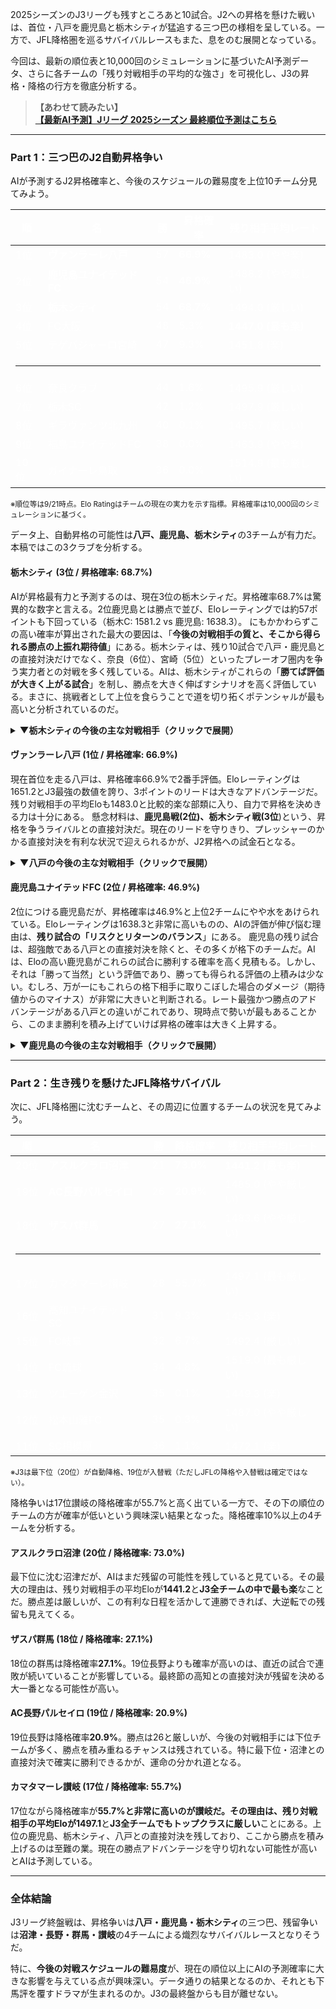 2025シーズンのJ3リーグも残すところあと10試合。J2への昇格を懸けた戦いは、首位・八戸を鹿児島と栃木シティが猛追する三つ巴の様相を呈している。一方で、JFL降格圏を巡るサバイバルレースもまた、息をのむ展開となっている。

今回は、最新の順位表と10,000回のシミュレーションに基づいたAI予測データ、さらに各チームの「残り対戦相手の平均的な強さ」を可視化し、J3の昇格・降格の行方を徹底分析する。

> **【あわせて読みたい】**<br>
> <a href="#/prediction" onclick="event.preventDefault(); window.showPage('prediction');"><strong>【最新AI予測】Jリーグ 2025シーズン 最終順位予測はこちら</strong></a>

***

### Part 1：三つ巴のJ2自動昇格争い

AIが予測するJ2昇格確率と、今後のスケジュールの難易度を上位10チーム分見てみよう。

<div class="table-container">
  <table style="color: #ffffff;">
    <thead>
      <tr>
        <th>順</th>
        <th>名</th>
        <th>勝</th>
        <th><strong>昇格確率</strong></th>
        <th>残り相手平均レート</th>
      </tr>
    </thead>
    <tbody>
      <tr>
        <td>1位</td>
        <td><strong>ヴァンラーレ八戸</strong></td>
        <td>57</td>
        <td><strong>66.9%</strong></td>
        <td>1483.0 (やや楽)</td>
      </tr>
      <tr>
        <td>2位</td>
        <td><strong>鹿児島ユナイテッドFC</strong></td>
        <td>54</td>
        <td><strong>46.9%</strong></td>
        <td>1488.2 (やや厳しい)</td>
      </tr>
      <tr>
        <td>3位</td>
        <td><strong>栃木シティ</strong></td>
        <td>54</td>
        <td><strong>68.7%</strong></td>
        <td>1494.0 (厳しい)</td>
      </tr>
      <tr>
        <td>4位</td>
        <td>FC大阪</td>
        <td>48</td>
        <td>5.3%</td>
        <td><strong>1447.0 (最も楽)</strong></td>
      </tr>
      <tr>
        <td>5位</td>
        <td>テゲバジャーロ宮崎</td>
        <td>47</td>
        <td>9.3%</td>
        <td>1451.8 (楽)</td>
      </tr>
       <tr class="separator-row"><td colspan="5"><hr></td></tr>
      <tr>
        <td>6位</td>
        <td>奈良クラブ</td>
        <td>44</td>
        <td>1.6%</td>
        <td>1495.9 (厳しい)</td>
      </tr>
      <tr>
        <td>7位</td>
        <td>栃木SC</td>
        <td>42</td>
        <td>1.2%</td>
        <td>1497.9 (厳しい)</td>
      </tr>
      <tr>
        <td>8位</td>
        <td>ギラヴァンツ北九州</td>
        <td>40</td>
        <td>0.1%</td>
        <td>1495.7 (厳しい)</td>
      </tr>
      <tr>
        <td>9位</td>
        <td>福島ユナイテッドFC</td>
        <td>38</td>
        <td>0.0%</td>
        <td>1463.9 (やや楽)</td>
      </tr>
      <tr>
        <td>10位</td>
        <td>ガイナーレ鳥取</td>
        <td>36</td>
        <td>0.0%</td>
        <td>1514.9 (最も厳しい)</td>
      </tr>
    </tbody>
  </table>
</div>
<small>※順位等は9/21時点。Elo Ratingはチームの現在の実力を示す指標。昇格確率は10,000回のシミュレーションに基づく。</small>

データ上、自動昇格の可能性は**八戸、鹿児島、栃木シティ**の3チームが有力だ。本稿ではこの3クラブを分析する。

#### 栃木シティ (3位 / 昇格確率: 68.7%)
AIが昇格最有力と予測するのは、現在3位の栃木シティだ。昇格確率68.7%は驚異的な数字と言える。2位鹿児島とは勝点で並び、Eloレーティングでは約57ポイントも下回っている（栃木C: 1581.2 vs 鹿児島: 1638.3）。
にもかかわらずこの高い確率が算出された最大の要因は、「**今後の対戦相手の質と、そこから得られる勝点の上振れ期待値**」にある。栃木シティは、残り10試合で八戸・鹿児島との直接対決だけでなく、奈良（6位）、宮崎（5位）といったプレーオフ圏内を争う実力者との対戦を多く残している。AIは、栃木シティがこれらの「**勝てば評価が大きく上がる試合**」を制し、勝点を大きく伸ばすシナリオを高く評価している。まさに、挑戦者として上位を食らうことで道を切り拓くポテンシャルが最も高いと分析されているのだ。

<details>
<summary><strong>▼栃木シティの今後の主な対戦相手（クリックで展開）</strong></summary>
<div class="schedule-table">

| 節 | 対戦相手 | 相手Elo |
|:---|:---|---:|
| 29節 (H) | ガイナーレ鳥取 | 1454.5 |
| 30節 (A) | 鹿児島ユナイテッドFC | 1638.3 |
| 31節 (H) | 奈良クラブ | 1525.7 |
| 32節 (A) | テゲバジャーロ宮崎 | 1565.0 |
| 33節 (H) | ヴァンラーレ八戸 | 1651.2 |

</div>
</details>

#### ヴァンラーレ八戸 (1位 / 昇格確率: 66.9%)
現在首位を走る八戸は、昇格確率66.9%で2番手評価。Eloレーティングは1651.2とJ3最強の数値を誇り、3ポイントのリードは大きなアドバンテージだ。残り対戦相手の平均Eloも1483.0と比較的楽な部類に入り、自力で昇格を決めきる力は十分にある。
懸念材料は、**鹿児島戦(2位)、栃木シティ戦(3位**)という、昇格を争うライバルとの直接対決だ。現在のリードを守りきり、プレッシャーのかかる直接対決を有利な状況で迎えられるかが、J2昇格への試金石となる。

<details>
<summary><strong>▼八戸の今後の主な対戦相手（クリックで展開）</strong></summary>
<div class="schedule-table">

| 節 | 対戦相手 | 相手Elo |
|:---|:---|---:|
| 29節 (H) | 鹿児島ユナイテッドFC | 1638.3 |
| 30節 (A) | SC相模原 | 1480.1 |
| 31節 (A) | ザスパ群馬 | 1373.1 |
| 32節 (H) | 栃木SC | 1539.5 |
| 33節 (A) | 栃木シティ | 1581.2 |

</div>
</details>

#### 鹿児島ユナイテッドFC (2位 / 昇格確率: 46.9%)
2位につける鹿児島だが、昇格確率は46.9%と上位2チームにやや水をあけられている。Eloレーティングは1638.3と非常に高いものの、AIの評価が伸び悩む理由は、**残り試合の「リスクとリターンのバランス**」にある。
鹿児島の残り試合は、超強敵である八戸との直接対決を除くと、その多くが格下のチームだ。AIは、Eloの高い鹿児島がこれらの試合に勝利する確率を高く見積もる。しかし、それは「勝って当然」という評価であり、勝っても得られる評価の上積みは少ない。むしろ、万が一にもこれらの格下相手に取りこぼした場合のダメージ（期待値からのマイナス）が非常に大きいと判断される。レート最強かつ勝点のアドバンテージがある八戸との違いがこれであり、現時点で勢いが最もあることから、このまま勝利を積み上げていけば昇格の確率は大きく上昇する。

<details>
<summary><strong>▼鹿児島の今後の主な対戦相手（クリックで展開）</strong></summary>
<div class="schedule-table">

| 節 | 対戦相手 | 相手Elo |
|:---|:---|---:|
| 29節 (A) | ヴァンラーレ八戸 | 1651.2 |
| 30節 (H) | 栃木シティ | 1581.2 |
| 31節 (A) | ギラヴァンツ北九州 | 1449.4 |
| 32節 (H) | ガイナーレ鳥取 | 1454.5 |
| 33節 (A) | FC岐阜 | 1437.6 |

</div>
</details>

***

### Part 2：生き残りを懸けたJFL降格サバイバル

次に、JFL降格圏に沈むチームと、その周辺に位置するチームの状況を見てみよう。

<div class="table-container">
  <table style="color: #ffffff;">
    <thead>
      <tr>
        <th>順</th>
        <th>名</th>
        <th>勝</th>
        <th><strong>降格確率</strong></th>
        <th>残り相手平均レート</th>
      </tr>
    </thead>
    <tbody>
      <tr>
        <td>20位</td>
        <td><strong>アスルクラロ沼津</strong></td>
        <td>21</td>
        <td><strong>73.0%</strong></td>
        <td><strong>1441.2 (最も楽)</strong></td>
      </tr>
      <tr>
        <td>19位</td>
        <td><strong>AC長野パルセイロ</strong></td>
        <td>26</td>
        <td><strong>20.9%</strong></td>
        <td>1485.0 (やや厳しい)</td>
      </tr>
      <tr>
        <td>18位</td>
        <td><strong>ザスパ群馬</strong></td>
        <td>27</td>
        <td><strong>27.1%</strong></td>
        <td>1483.6 (やや厳しい)</td>
      </tr>
       <tr class="separator-row"><td colspan="5"><hr></td></tr>
      <tr>
        <td>17位</td>
        <td>カマタマーレ讃岐</td>
        <td>28</td>
        <td>55.7%</td>
        <td>1497.1 (最も厳しい)</td>
      </tr>
      <tr>
        <td>16位</td>
        <td>高知ユナイテッドSC</td>
        <td>31</td>
        <td>9.3%</td>
        <td>1455.3 (楽)</td>
      </tr>
      <tr>
        <td>15位</td>
        <td>FC岐阜</td>
        <td>32</td>
        <td>6.7%</td>
        <td>1492.4 (厳しい)</td>
      </tr>
      <tr>
        <td>14位</td>
        <td>FC琉球</td>
        <td>34</td>
        <td>4.8%</td>
        <td>1519.0 (最も厳しい)</td>
      </tr>
      <tr>
        <td>13位</td>
        <td>ツエーゲン金沢</td>
        <td>35</td>
        <td>0.1%</td>
        <td>1449.3 (楽)</td>
      </tr>
      <tr>
        <td>12位</td>
        <td>松本山雅FC</td>
        <td>35</td>
        <td>0.3%</td>
        <td>1487.0 (やや厳しい)</td>
      </tr>
      <tr>
        <td>11位</td>
        <td>SC相模原</td>
        <td>36</td>
        <td>1.1%</td>
        <td>1472.1 (楽)</td>
      </tr>
    </tbody>
  </table>
</div>
<small>※J3は最下位（20位）が自動降格、19位が入替戦（ただしJFLの降格や入替戦は確定ではない）。</small>

降格争いは17位讃岐の降格確率が55.7%と高く出ている一方で、その下の順位のチームの方が確率が低いという興味深い結果となった。降格確率10%以上の4チームを分析する。

#### アスルクラロ沼津 (20位 / 降格確率: 73.0%)
最下位に沈む沼津だが、AIはまだ残留の可能性を残していると見ている。その最大の理由は、残り対戦相手の平均Eloが**1441.2**と**J3全チームの中で最も楽**なことだ。勝点差は厳しいが、この有利な日程を活かして連勝できれば、大逆転での残留も見えてくる。

#### ザスパ群馬 (18位 / 降格確率: 27.1%)
18位の群馬は降格確率**27.1%**。19位長野よりも確率が高いのは、直近の試合で連敗が続いていることが影響している。最終節の高知との直接対決が残留を決める大一番となる可能性が高い。

#### AC長野パルセイロ (19位 / 降格確率: 20.9%)
19位長野は降格確率**20.9%**。勝点は26と厳しいが、今後の対戦相手には下位チームが多く、勝点を積み重ねるチャンスは残されている。特に最下位・沼津との直接対決で確実に勝利できるかが、運命の分かれ道となる。

#### カマタマーレ讃岐 (17位 / 降格確率: 55.7%)
17位ながら降格確率が**55.7%**と非常に高いのが讃岐だ。その理由は、残り対戦相手の平均Eloが**1497.1**と**J3全チームでもトップクラスに厳しい**ことにある。上位の鹿児島、栃木シティ、八戸との直接対決を残しており、ここから勝点を積み上げるのは至難の業。現在の勝点アドバンテージを守り切れない可能性が高いとAIは予測している。

***

### 全体結論

J3リーグ終盤戦は、昇格争いは**八戸・鹿児島・栃木シティ**の三つ巴、残留争いは**沼津・長野・群馬・讃岐**の4チームによる熾烈なサバイバルレースとなりそうだ。

特に、**今後の対戦スケジュールの難易度**が、現在の順位以上にAIの予測確率に大きな影響を与えている点が興味深い。データ通りの結果となるのか、それとも下馬評を覆すドラマが生まれるのか。J3の最終盤からも目が離せない。